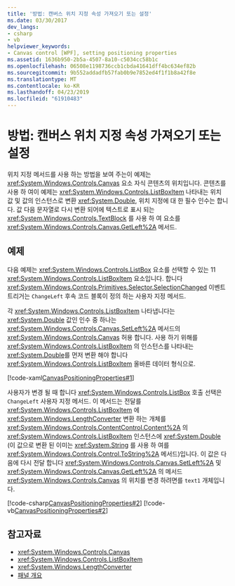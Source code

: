 ```yaml
---
title: '방법: 캔버스 위치 지정 속성 가져오기 또는 설정'
ms.date: 03/30/2017
dev_langs:
- csharp
- vb
helpviewer_keywords:
- Canvas control [WPF], setting positioning properties
ms.assetid: 1636b950-2b5a-4507-8a10-c5034cc58b1c
ms.openlocfilehash: 06508e1198736ccb1cbda41641dff4bc634ef82b
ms.sourcegitcommit: 9b552addadfb57fab0b9e7852ed4f1f1b8a42f8e
ms.translationtype: MT
ms.contentlocale: ko-KR
ms.lasthandoff: 04/23/2019
ms.locfileid: "61910483"
---
```

# <a name="how-to-get-or-set-canvas-positioning-properties"></a>방법: 캔버스 위치 지정 속성 가져오기 또는 설정
위치 지정 메서드를 사용 하는 방법을 보여 주는이 예제는 <xref:System.Windows.Controls.Canvas> 요소 자식 콘텐츠의 위치입니다. 콘텐츠를 사용 하 여이 예제는 <xref:System.Windows.Controls.ListBoxItem> 나타내는 위치 값 및 값의 인스턴스로 변환 <xref:System.Double>, 위치 지정에 대 한 필수 인수는 합니다. 값 다음 문자열로 다시 변환 되어에 텍스트로 표시 되는 <xref:System.Windows.Controls.TextBlock> 를 사용 하 여 요소를 <xref:System.Windows.Controls.Canvas.GetLeft%2A> 메서드.  
  
## <a name="example"></a>예제  
 다음 예제는 <xref:System.Windows.Controls.ListBox> 요소를 선택할 수 있는 11 <xref:System.Windows.Controls.ListBoxItem> 요소입니다. 합니다 <xref:System.Windows.Controls.Primitives.Selector.SelectionChanged> 이벤트 트리거는 `ChangeLeft` 후속 코드 블록이 정의 하는 사용자 지정 메서드.  
  
 각 <xref:System.Windows.Controls.ListBoxItem> 나타냅니다는 <xref:System.Double> 값인 인수 중 하나는 <xref:System.Windows.Controls.Canvas.SetLeft%2A> 메서드의 <xref:System.Windows.Controls.Canvas> 허용 합니다. 사용 하기 위해를 <xref:System.Windows.Controls.ListBoxItem> 의 인스턴스를 나타내는 <xref:System.Double>를 먼저 변환 해야 합니다 <xref:System.Windows.Controls.ListBoxItem> 올바른 데이터 형식으로.  
  
 [!code-xaml[CanvasPositioningProperties#1](~/samples/snippets/csharp/VS_Snippets_Wpf/CanvasPositioningProperties/CSharp/Window1.xaml#1)]  
  
 사용자가 변경 될 때 합니다 <xref:System.Windows.Controls.ListBox> 호출 선택은 `ChangeLeft` 사용자 지정 메서드. 이 메서드는 전달를 <xref:System.Windows.Controls.ListBoxItem> 에 <xref:System.Windows.LengthConverter> 변환 하는 개체를 <xref:System.Windows.Controls.ContentControl.Content%2A> 의 <xref:System.Windows.Controls.ListBoxItem> 인스턴스에 <xref:System.Double> (이 값으로 변환 된 이미는 <xref:System.String> 를 사용 하 여를 <xref:System.Windows.Controls.Control.ToString%2A> 메서드)입니다. 이 값은 다음에 다시 전달 합니다 <xref:System.Windows.Controls.Canvas.SetLeft%2A> 및 <xref:System.Windows.Controls.Canvas.GetLeft%2A> 의 메서드 <xref:System.Windows.Controls.Canvas> 의 위치를 변경 하려면를 `text1` 개체입니다.  
  
 [!code-csharp[CanvasPositioningProperties#2](~/samples/snippets/csharp/VS_Snippets_Wpf/CanvasPositioningProperties/CSharp/Window1.xaml.cs#2)]
 [!code-vb[CanvasPositioningProperties#2](~/samples/snippets/visualbasic/VS_Snippets_Wpf/CanvasPositioningProperties/VisualBasic/Window1.xaml.vb#2)]  
  
## <a name="see-also"></a>참고자료

- <xref:System.Windows.Controls.Canvas>
- <xref:System.Windows.Controls.ListBoxItem>
- <xref:System.Windows.LengthConverter>
- [패널 개요](panels-overview.md)
